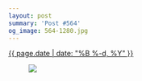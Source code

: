 ```yaml
---
layout: post
summary: 'Post #564'
og_image: 564-1280.jpg
---
```


<p>
 <time>
  <a href="/564">
   {{ page.date | date: "%B %-d, %Y" }}
  </a>
 </time>
 <a href="/564">
  <figure data-taken="10/14/2016">
   <img sizes="(min-width: 700px) 50vw, calc(100vw - 2rem)" src="{{ site.assets_url }}/564-640.jpg" srcset="{{ site.assets_url }}/564-320.jpg 320w, {{ site.assets_url }}/564-640.jpg 640w, {{ site.assets_url }}/564-960.jpg 960w, {{ site.assets_url }}/564-1280.jpg 1280w"/>
  </figure>
 </a>
</p>

